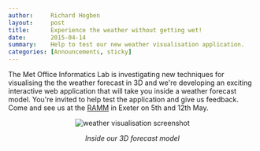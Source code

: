```yaml
---
author:     Richard Hogben 
layout:     post
title:      Experience the weather without getting wet! 
date:       2015-04-14
summary:    Help to test our new weather visualisation application.
categories: [Announcements, sticky]
---
```


The Met Office Informatics Lab is investigating new techniques for visualising the the weather forecast in 3D and we're developing an exciting interactive web application that will take you inside a weather forecast model.
You're invited to help test the application and give us feedback. Come and see us at the [RAMM](http://www.rammuseum.org.uk) in Exeter on 5th and 12th May.
<div style="text-align:center">
        <img src="{{ site.image-bin }}screenshot-2015-03-25.jpg" alt="weather visualisation screenshot"/>
        <cite><p>Inside our 3D forecast model</p></cite>
</div> 
